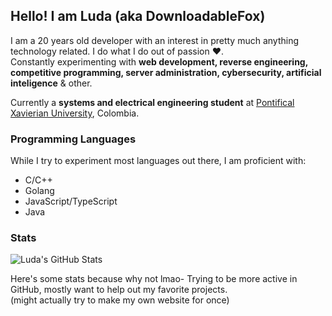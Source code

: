 ## Hello! I am Luda (aka DownloadableFox)
I am a 20 years old developer with an interest in pretty much anything technology related. I do what I do out of passion ❤️. \
Constantly experimenting with **web development, reverse engineering, competitive programming, server administration, cybersecurity, artificial inteligence** & other.

Currently a **systems and electrical engineering student** at [Pontifical Xavierian University](https://www.javeriana.edu.co/), Colombia.

### Programming Languages
While I try to experiment most languages out there, I am proficient with:
- C/C++
- Golang
- JavaScript/TypeScript
- Java

### Stats
![Luda's GitHub Stats](https://github-readme-stats.vercel.app/api?username=DownloadableFox&show_icons=true&theme=radical)

Here's some stats because why not lmao-
Trying to be more active in GitHub, mostly want to help out my favorite projects.\
(might actually try to make my own website for once)
